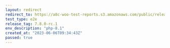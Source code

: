 ```yaml
---
layout: redirect
redirect_to: https://a8c-woo-test-reports.s3.amazonaws.com/public/release/7.8.0-rc.1/php-8.1/e2e/index.html
test_type: e2e
release_tag: 7.8.0-rc.1
env_description: "php-8.1"
created_at: "2023-06-06T09:34:43Z"
passed: true
---
```

